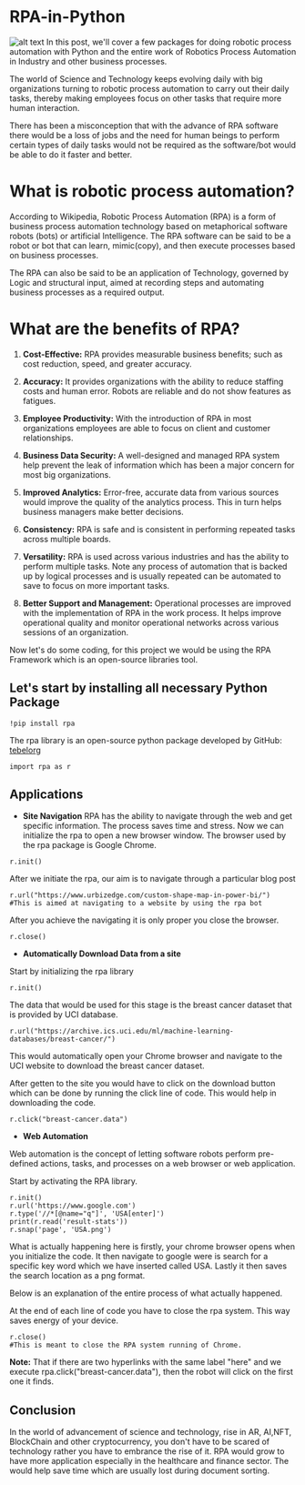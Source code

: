 # RPA-in-Python

![alt text](image.jpg)
In this post, we'll cover a few packages for doing robotic process automation with Python and the entire work of Robotics Process Automation in Industry and other business processes.

The world of Science and Technology keeps evolving daily with big organizations turning to robotic process automation to carry out their daily tasks, thereby making employees focus on other tasks that require more human interaction.

There has been a misconception that with the advance of RPA software there would be a loss of jobs and the need for human beings to perform certain types of daily tasks would not be required as the software/bot would be able to do it faster and better.

# What is robotic process automation?
According to Wikipedia, Robotic Process Automation (RPA) is a form of business process automation technology based on metaphorical software robots (bots) or artificial Intelligence.
The RPA software can be said to be a robot or bot that can learn, mimic(copy), and then execute processes based on business processes.

The RPA can also be said to be an application of Technology, governed by Logic and structural input, aimed at recording steps and automating business processes as a required output.

# What are the benefits of RPA?

1. **Cost-Effective:** RPA provides measurable business benefits; such as cost reduction, speed, and greater accuracy.

2. **Accuracy:** It provides organizations with the ability to reduce staffing costs and human error. Robots are reliable and do not show features as fatigues.

3. **Employee Productivity:** With the introduction of RPA in most organizations employees are able to focus on client and customer relationships.

4. **Business Data Security:** A well-designed and managed RPA system help prevent the leak of information which has been a major concern for most big organizations.

5. **Improved Analytics:** Error-free, accurate data from various sources would improve the quality of the analytics process. This in turn helps business managers make better decisions.

6. **Consistency:** RPA is safe and is consistent in performing repeated tasks across multiple boards.

7. **Versatility:** RPA is used across various industries and has the ability to perform multiple tasks. Note any process of automation that is backed up by logical processes and is usually repeated can be automated to save to focus on more important tasks.

8. **Better Support and Management:** Operational processes are improved with the implementation of RPA in the work process. It helps improve operational quality and monitor operational networks across various sessions of an organization.

Now let's do some coding, for this project we would be using the RPA Framework which is an open-source libraries tool. 

## Let's start by installing all necessary Python Package

```
!pip install rpa
```

The rpa library is an open-source python package developed by  GitHub: [tebelorg](https://github.com/tebelorg/RPA-Python)

```
import rpa as r
```

## Applications
- **Site Navigation**
RPA has the ability to navigate through the web and get specific information. The process saves time and stress.
Now we can initialize the rpa to open a new browser window. The browser used by the rpa package is Google Chrome.

```
r.init()
```

After we initiate the rpa, our aim is to navigate through a particular blog post

```
r.url("https://www.urbizedge.com/custom-shape-map-in-power-bi/")
#This is aimed at navigating to a website by using the rpa bot
```

After you achieve the navigating it is only proper you close the browser.
```
r.close()
```

- **Automatically Download Data from a site**

Start by initializing the rpa library

```
r.init()
```

The data that would be used for this stage is the breast cancer dataset that is provided by UCI database.


```
r.url("https://archive.ics.uci.edu/ml/machine-learning-databases/breast-cancer/")
```

This would automatically open your Chrome browser and navigate to the UCI website to download the breast cancer dataset.

After getten to the site you would have to click on the download button which can be done by running the click line of code. This would help in downloading the code.

```
r.click("breast-cancer.data")
```

- **Web Automation**

Web automation is the concept of letting software robots perform pre-defined actions, tasks, and processes on a web browser or web application.

Start by activating the RPA library.

```
r.init()
r.url('https://www.google.com')
r.type('//*[@name="q"]', 'USA[enter]')
print(r.read('result-stats'))
r.snap('page', 'USA.png')
```

What is actually happening here is firstly, your chrome browser opens when you initialize the code.
It then navigate to google were is search for a specific key word which we have inserted called USA.
Lastly it then saves the search location as a png format.

Below is an explanation of the entire process of what actually happened.

At the end of each line of code you have to close the rpa system. This way saves energy of your device.

```
r.close()
#This is meant to close the RPA system running of Chrome.
```

**Note:** That if there are two hyperlinks with the same label "here" and we execute rpa.click("breast-cancer.data"), then the robot will click on the first one it finds.

## Conclusion
In the world of advancement of science and technology, rise in AR, AI,NFT, BlockChain and other cryptocurrency, you don't have to be scared of technology rather you have to embrance the rise of it. RPA would grow to have more application especially in the healthcare and finance sector. The would help save time which are usually lost during document sorting.
